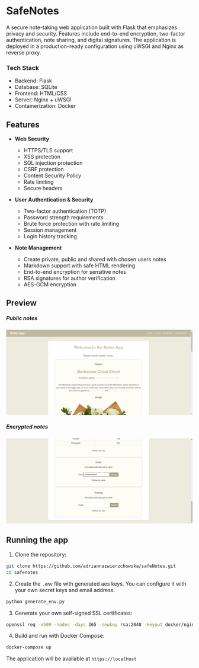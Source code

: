 # SafeNotes

A secure note-taking web application built with Flask that emphasizes privacy and security. Features include end-to-end encryption, two-factor authentication, note sharing, and digital signatures.
The application is deployed in a production-ready configuration using uWSGI and Nginx as reverse proxy.

### Tech Stack
- Backend: Flask
- Database: SQLite
- Frontend: HTML/CSS
- Server: Nginx + uWSGI
- Containerization: Docker

## Features

- **Web Security** 
  - HTTPS/TLS support
  - XSS protection
  - SQL injection protection
  - CSRF protection
  - Content Security Policy
  - Rate limiting
  - Secure headers

- **User Authentication & Security**
  - Two-factor authentication (TOTP)
  - Password strength requirements
  - Brute force protection with rate limiting
  - Session management
  - Login history tracking

- **Note Management**
  - Create private, public and shared with chosen users notes
  - Markdown support with safe HTML rendering
  - End-to-end encryption for sensitive notes
  - RSA signatures for author verification
  - AES-GCM encryption

## Preview

##### Public notes
![](views/public.png)

##### Encrypted notes
![](views/encrypted.png)


## Running the app

1. Clone the repository:
```bash
git clone https://github.com/adriannazwierzchowska/safeNotes.git
cd safenotes
```

2. Create the `.env` file with generated aes keys. You can configure it with your own secret keys and email address.
```bash
python generate_env.py
```

3. Generate your own self-signed SSL certificates:
```bash
openssl req -x509 -nodes -days 365 -newkey rsa:2048 -keyout docker/nginx/safenotes.key -out docker/nginx/safenotes.crt
```

4. Build and run with Docker Compose:
```bash
docker-compose up
```

The application will be available at `https://localhost`